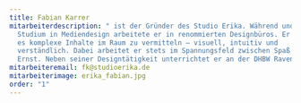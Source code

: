 ```yaml
---
title: Fabian Karrer
mitarbeiterdescription: " ist der Gründer des Studio Erika. Während und nach dem
  Studium in Mediendesign arbeitete er in renommierten Designbüros. Er versteht
  es komplexe Inhalte im Raum zu vermitteln – visuell, intuitiv und
  verständlich. Dabei arbeitet er stets im Spannungsfeld zwischen Spaß und
  Ernst. Neben seiner Designtätigkeit unterrichtet er an der DHBW Ravensburg. "
mitarbeiteremail: fk@studioerika.de
mitarbeiterimage: erika_fabian.jpg
order: "1"
---
```

